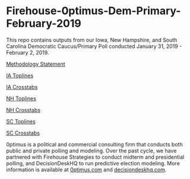 # Firehouse-0ptimus-Dem-Primary-February-2019
This repo contains outputs from our Iowa, New Hampshire, and South Carolina Democratic Caucus/Primary Poll conducted January 31, 2019 - February 2, 2019.

<a href="">Methodology Statement</a>

<a href="https://github.com/optimus-forecasting-and-polling/Firehouse-0ptimus-Dem-Primary-February-2019/blob/master/FH_0ptimus_0202_IA_Toplines.pdf">IA Toplines</a>

<a href="https://github.com/optimus-forecasting-and-polling/Firehouse-0ptimus-Dem-Primary-February-2019/blob/master/Crosstabs_IA_February2019.pdf">IA Crosstabs</a>

<a href="https://github.com/optimus-forecasting-and-polling/Firehouse-0ptimus-Dem-Primary-February-2019/blob/master/FH_0ptimus_0202_NH_Toplines.pdf">NH Toplines</a>

<a href="https://github.com/optimus-forecasting-and-polling/Firehouse-0ptimus-Dem-Primary-February-2019/blob/master/Crosstabs_NH_February2019.pdf">NH Crosstabs</a>

<a href="https://github.com/optimus-forecasting-and-polling/Firehouse-0ptimus-Dem-Primary-February-2019/blob/master/FH_0ptimus_0202_SC_Toplines.pdf">SC Toplines</a>

<a href="https://github.com/optimus-forecasting-and-polling/Firehouse-0ptimus-Dem-Primary-February-2019/blob/master/Crosstabs_SC_February2019.pdf">SC Crosstabs</a>


0ptimus is a political and commercial consulting firm that conducts both public and private polling and modeling. Over the past cycle, we have partnered with Firehouse Strategies to conduct midterm and presidential polling, and DecisionDeskHQ to run predictive election modeling. More information is available at <a href="https://www.0ptimus.com">0ptimus.com</a> and <a href="https://www.decisiondeskhq.com">decisiondeskhq.com</a>. 
